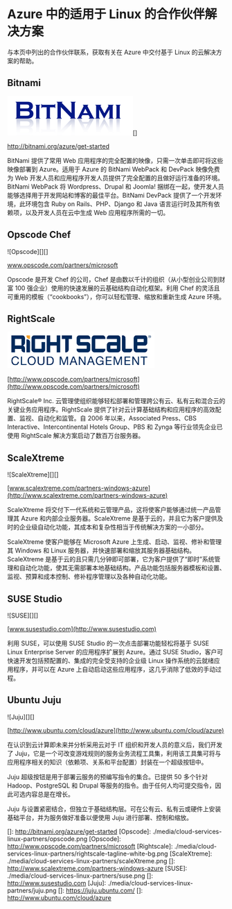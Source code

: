 <properties linkid="manage-linux-other-resources-partners" urlDisplayName="Partner solutions" pageTitle="Linux partners for Azure" metaKeywords="" description="Learn about the endorsed Linux images available for Azure virtual machines, including Ubuntu, OpenLogic, and SUSE." metaCanonical="" disqusComments="1" umbracoNaviHide="0" title="Partner solutions for Linux in Azure" authors="" />

# Azure 中的适用于 Linux 的合作伙伴解决方案

与本页中列出的合作伙伴联系，获取有关在 Azure 中交付基于 Linux 的云解决方案的帮助。

## Bitnami

![Bitnami][][]

<http://bitnami.org/azure/get-started>

BitNami 提供了常用 Web 应用程序的完全配置的映像，只需一次单击即可将这些映像部署到 Azure。适用于 Azure 的 BitNami WebPack 和 DevPack 映像免费为 Web 开发人员和应用程序开发人员提供了完全配置的且做好运行准备的环境。BitNami WebPack 将 Wordpress、Drupal 和 Joomla! 捆绑在一起，使开发人员能够选择用于开发网站和博客的最佳平台。BitNami DevPack 提供了一个开发环境，此环境包含 Ruby on Rails、PHP、Django 和 Java 语言运行时及其所有依赖项，以及开发人员在云中生成 Web 应用程序所需的一切。

## Opscode Chef

![Opscode][][]

www.opscode.com/partners/microsoft

Opscode 是开发 Chef 的公司，Chef 是由数以千计的组织（从小型创业公司到财富 100 强企业）使用的快速发展的云基础结构自动化框架。利用 Chef 的灵活且可重用的模板（“cookbooks”），你可以轻松管理、缩放和重新生成 Azure 环境。

## RightScale

[![Rightscale](./media/cloud-services-linux-partners/rightscale-tagline-white-bg.png)](http://www.opscode.com/partners/microsoft)

[http://www.opscode.com/partners/microsoft](http://www.opscode.com/partners/microsoft)

RightScale® Inc. 云管理使组织能够轻松部署和管理跨公有云、私有云和混合云的关键业务应用程序。RightScale 提供了针对云计算基础结构和应用程序的高效配置、监视、自动化和监管。自 2006 年以来，Associated Press、CBS Interactive、Intercontinental Hotels Group、PBS 和 Zynga 等行业领先企业已使用 RightScale 解决方案启动了数百万台服务器。

## ScaleXtreme

![ScaleXtreme][][]

[www.scalextreme.com/partners-windows-azure](http://www.scalextreme.com/partners-windows-azure)

ScaleXtreme 将交付下一代系统和云管理产品，这将使客户能够通过统一产品管理其 Azure 和内部企业服务器。ScaleXtreme 是基于云的，并且它为客户提供及时的企业级自动化功能，其成本和复杂性相当于传统解决方案的一小部分。

ScaleXtreme 使客户能够在 Microsoft Azure 上生成、启动、监视、修补和管理其 Windows 和 Linux 服务器，并快速部署和缩放其服务器基础结构。ScaleXtreme 是基于云的且只需几分钟即可部署，它为客户提供了“即时”系统管理和自动化功能，使其无需部署本地基础结构。产品功能包括服务器模板和设置、监视、预算和成本控制、修补程序管理以及各种自动化功能。

## SUSE Studio

![SUSE][][]

[www.susestudio.com](http://www.susestudio.com)

利用 SUSE，可以使用 SUSE Studio 的一次点击部署功能轻松将基于 SUSE Linux Enterprise Server 的应用程序扩展到 Azure。通过 SUSE Studio，客户可快速开发包括预配置的、集成的完全受支持的企业级 Linux 操作系统的云就绪应用程序，并可以在 Azure 上自动启动这些应用程序，这几乎消除了低效的手动过程。

## Ubuntu Juju

![Juju][][]

[http://www.ubuntu.com/cloud/azure](http://www.ubuntu.com/cloud/azure)

在认识到云计算即未来并分析采用云对于 IT 组织和开发人员的意义后，我们开发了 Juju，它是一个可改变游戏规则的服务业务流程工具集，利用该工具集可将与应用程序相关的知识（依赖项、关系和平台配置）封装在一个超级按钮中。

Juju 超级按钮是用于部署云服务的预编写指令的集合。已提供 50 多个针对 Hadoop、PostgreSQL 和 Drupal 等服务的指令。由于任何人均可提交指令，因此可选内容总是在增长。

Juju 与设置紧密结合，但独立于基础结构层。可在公有云、私有云或硬件上安装基础平台，并为服务做好准备以便使用 Juju 进行部署、控制和缩放。

  [Bitnami]: ./media/cloud-services-linux-partners/bitnami.png
  []: http://bitnami.org/azure/get-started
  [Opscode]: ./media/cloud-services-linux-partners/opscode.png
  [Opscode]: http://www.opscode.com/partners/microsoft
  [Rightscale]: ./media/cloud-services-linux-partners/rightscale-tagline-white-bg.png
  [ScaleXtreme]: ./media/cloud-services-linux-partners/scaleXtreme.png
  []: http://www.scalextreme.com/partners-windows-azure
  [SUSE]: ./media/cloud-services-linux-partners/suse.png
  []: http://www.susestudio.com
  [Juju]: ./media/cloud-services-linux-partners/juju.png
  []: https://juju.ubuntu.com/
  []: http://www.ubuntu.com/cloud/azure
